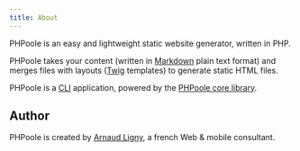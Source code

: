 ```yaml
---
title: About
---
```

PHPoole is an easy and lightweight static website generator, written in PHP.

PHPoole takes your content (written in [Markdown](http://daringfireball.net/projects/markdown/) plain text format) and merges files with layouts ([Twig](http://twig.sensiolabs.org/) templates) to generate static HTML files.

PHPoole is a [CLI](https://en.wikipedia.org/wiki/Command-line_interface) application, powered by the [PHPoole core library](https://github.com/PHPoole/PHPoole-library).

## Author

PHPoole is created by [Arnaud Ligny](https://arnaudligny.fr), a french Web & mobile consultant.
